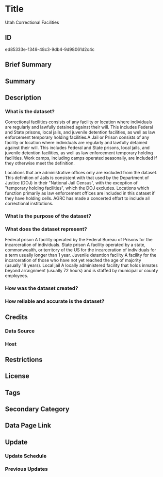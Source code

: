 # Title

Utah Correctional Facilities

## ID

ed85333e-1346-48c3-9db4-9d98061d2c4c

## Brief Summary

## Summary

## Description

### What is the dataset?

Correctional facilities consists of any facility or location where individuals are regularly and lawfully detained against their will. This includes Federal and State prisons, local jails, and juvenile detention facilities, as well as law enforcement temporary holding facilities.A Jail or Prison consists of any facility or location where individuals are regularly and lawfully detained against their will. This includes Federal and State prisons, local jails, and juvenile detention facilities, as well as law enforcement temporary holding facilities. Work camps, including camps operated seasonally, are included if they otherwise meet the definition.

Locations that are administrative offices only are excluded from the dataset. This definition of Jails is consistent with that used by the Department of Justice (DOJ) in their "National Jail Census", with the exception of "temporary holding facilities", which the DOJ excludes. Locations which function primarily as law enforcement offices are included in this dataset if they have holding cells. AGRC has made a concerted effort to include all correctional institutions.

### What is the purpose of the dataset?

### What does the dataset represent?

Federal prison
A facility operated by the Federal Bureau of Prisons for the incarceration of individuals.
State prison
A facility operated by a state, commonwealth, or territory of the US for the incarceration of individuals for a term usually longer than 1 year.
Juvenile detention facility
A facility for the incarceration of those who have not yet reached the age of majority (usually 18 years).
Local jail
A locally administered facility that holds inmates beyond arraignment (usually 72 hours) and is staffed by municipal or county employees.

### How was the dataset created?

### How reliable and accurate is the dataset?

## Credits

### Data Source

### Host

## Restrictions

## License

## Tags

## Secondary Category

## Data Page Link

## Update

### Update Schedule

### Previous Updates
